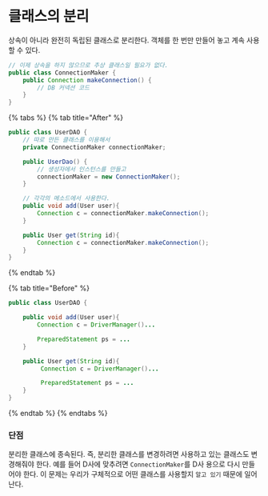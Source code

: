 # 클래스의 분리

상속이 아니라 완전히 독립된 클래스로 분리한다. 객체를 한 번만 만들어 놓고 계속 사용할 수 있다.

```java
// 이제 상속을 하지 않으므로 추상 클래스일 필요가 없다.
public class ConnectionMaker {
    public Connection makeConnection() {
        // DB 커넥션 코드
    }
}
```

{% tabs %}
{% tab title="After" %}
```java
public class UserDAO {
    // 따로 만든 클래스를 이용해서
    private ConnectionMaker connectionMaker;

    public UserDao() {
        // 생성자에서 인스턴스를 만들고
        connectionMaker = new ConnectionMaker();
    }

    // 각각의 메소드에서 사용한다.
    public void add(User user){
        Connection c = connectionMaker.makeConnection();
    }

    public User get(String id){
        Connection c = connectionMaker.makeConnection();
    }
}
```
{% endtab %}

{% tab title="Before" %}
```java
public class UserDAO {

    public void add(User user){
        Connection c = DriverManager()...

        PreparedStatement ps = ...
    }

    public User get(String id){
         Connection c = DriverManager()...

         PreparedStatement ps = ...       
    }
}
```
{% endtab %}
{% endtabs %}

### 단점

분리한 클래스에 종속된다. 즉, 분리한 클래스를 변경하려면 사용하고 있는 클래스도 변경해줘야 한다. 예를 들어 D사에 맞추려면 `ConnectionMaker`를 D사 용으로 다시 만들어야 한다. 이 문제는 우리가 구체적으로 어떤 클래스를 사용할지 `알고 있기` 때문에 일어난다.

